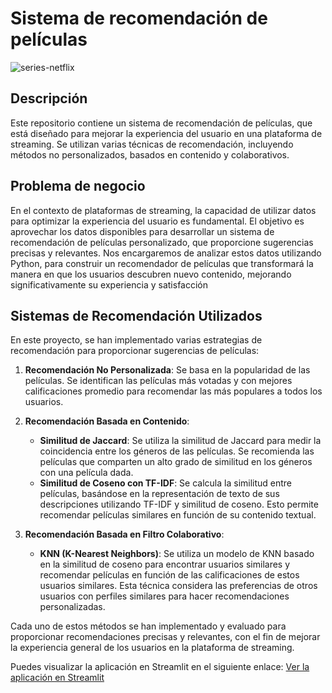 # Sistema de recomendación de películas
![series-netflix](https://github.com/user-attachments/assets/d8d36142-0049-45c8-9589-5e829db4e6bd)
## Descripción
Este repositorio contiene un sistema de recomendación de películas, que está diseñado para mejorar la experiencia del usuario en una plataforma de streaming. Se utilizan varias técnicas de recomendación, incluyendo métodos no personalizados, basados en contenido y colaborativos.
## Problema de negocio
En el contexto de plataformas de streaming, la capacidad de utilizar datos para optimizar la experiencia del usuario es fundamental. El objetivo es aprovechar los datos disponibles para desarrollar un sistema de recomendación de películas personalizado, que proporcione sugerencias precisas y relevantes. Nos encargaremos de analizar estos datos utilizando Python, para construir un recomendador de películas que transformará la manera en que los usuarios descubren nuevo contenido, mejorando significativamente su experiencia y satisfacción
## Sistemas de Recomendación Utilizados
En este proyecto, se han implementado varias estrategias de recomendación para proporcionar sugerencias de películas:

1. **Recomendación No Personalizada**: Se basa en la popularidad de las películas. Se identifican las películas más votadas y con mejores calificaciones promedio para recomendar las más populares a todos los usuarios.

2. **Recomendación Basada en Contenido**:
   - **Similitud de Jaccard**: Se utiliza la similitud de Jaccard para medir la coincidencia entre los géneros de las películas. Se recomienda las películas que comparten un alto grado de similitud en los géneros con una película dada.
   - **Similitud de Coseno con TF-IDF**: Se calcula la similitud entre películas, basándose en la representación de texto de sus descripciones utilizando TF-IDF y similitud de coseno. Esto permite recomendar películas similares en función de su contenido textual.

3. **Recomendación Basada en Filtro Colaborativo**:
   - **KNN (K-Nearest Neighbors)**: Se utiliza un modelo de KNN basado en la similitud de coseno para encontrar usuarios similares y recomendar películas en función de las calificaciones de estos usuarios similares. Esta técnica considera las preferencias de otros usuarios con perfiles similares para hacer recomendaciones personalizadas.

Cada uno de estos métodos se han implementado y evaluado para proporcionar recomendaciones precisas y relevantes, con el fin de mejorar la experiencia general de los usuarios en la plataforma de streaming.

Puedes visualizar la aplicación en Streamlit en el siguiente enlace:
[Ver la aplicación en Streamlit](https://movie-recommender-system-2024-2.streamlit.app)

